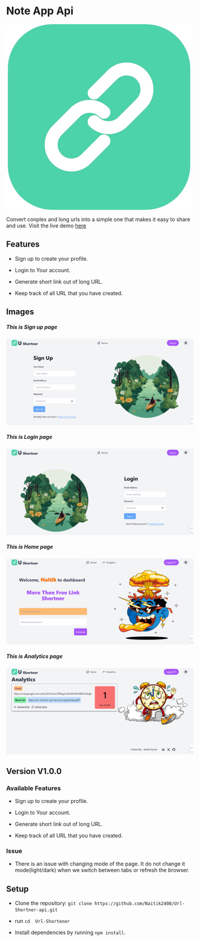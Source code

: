 # Note App Api



![App icon](./public/icon.png)



Convert conplex and long urls into a simple one that makes it easy to share and use. Visit the live demo [here](https://url-shortner-seven-swart.vercel.app/)



## Features



- Sign up to create your profile.

- Login to Your account.

- Generate short link out of long URL.

- Keep track of all URL that you have created.




## Images

##### This is Sign up page

!["Alt text for image"](./public/signup.png)

##### This is Login page

!["Alt text for image"](./public/login.png)

##### This is Home page

!["Alt text for image"](./public/home.png)

##### This is Analytics page

!["Alt text for image"](./public/analytics.png)



## Version V1.0.0



### Available Features



- Sign up to create your profile.

- Login to Your account.

- Generate short link out of long URL.

- Keep track of all URL that you have created.



### Issue

* There is an issue with changing mode of the page. It do not change it mode(light/dark) when we switch between tabs or refresh the browser.


## Setup

-  Clone the repository: `git clone https://github.com/Naitik2408/Url-Shortner-api.git`

- run `cd  Url-Shortener`

- Install dependencies by running `npm install`.




